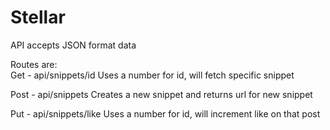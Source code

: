 # Stellar
API accepts JSON format data

Routes are: </br>
Get - api/snippets/id
Uses a number for id, will fetch specific snippet

Post - api/snippets
Creates a new snippet and returns url for new snippet

Put - api/snippets/like
Uses a number for id, will increment like on that post
